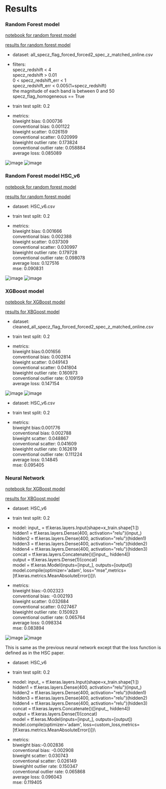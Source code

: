 # Results

### Random Forest model
[notebook for random forest model](../code/RF_big_data.ipynb)

[results for random forest model](../results/RF_results.csv)

- dataset: all_specz_flag_forced_forced2_spec_z_matched_online.csv

- filters: \
specz_redshift < 4\
specz_redshift > 0.01\
0 < specz_redshift_err < 1\
specz_redshift_err < 0.005(1+specz_redshift)\
the magnitude of each band is between 0 and 50\
specz_flag_homogeneous == True

- train test split: 0.2

- metrics:\
biweight bias: 0.000736\
conventional bias: 0.001122\
biweight scatter: 0.026159\
conventional scatter: 0.020999\
biweighht outlier rate: 0.173824\
conventional outlier rate: 0.058884\
average loss: 0.085089

![image](https://user-images.githubusercontent.com/46472635/127441624-27afadf9-99e6-493d-b49c-5e4c928979da.png)
![image](https://user-images.githubusercontent.com/46472635/127441739-b7670937-3b96-4d74-8e93-6250b00b6e7e.png)

### Random Forest model HSC_v6
[notebook for random forest model](../code/RF_big_data.ipynb)

[results for random forest model](../results/RF_results_v6.csv)

- dataset: HSC_v6.csv

- train test split: 0.2

- metrics:\
biweight bias: 0.001666\
conventional bias: 0.002388\
biweight scatter: 0.037309\
conventional scatter: 0.030997\
biweighht outlier rate: 0.179728\
conventional outlier rate: 0.098078\
average loss: 0.127516\
mse: 0.090831

![image](https://user-images.githubusercontent.com/46472635/128378345-5684c871-d426-4190-85e2-c8d161082b82.png)
![image](https://user-images.githubusercontent.com/46472635/128378443-a72490a6-d606-4b7e-9221-bd65b413a23b.png)


### XGBoost model
[notebook for XGBoost model](../code/Photo-Z%20Estimation%20in%20XGBoost.ipynb)


[results for XBGoost model](../results/XGBoost_results.csv)

- dataset: cleaned_all_specz_flag_forced_forced2_spec_z_matched_online.csv

- train test split: 0.2

- metrics:\
biweight bias:0.001656 	\
conventional bias: 0.002814\
biweight scatter: 0.049143\
conventional scatter: 0.041804\
biweighht outlier rate: 0.160973\
conventional outlier rate: 0.109159\
average loss: 0.147154

![image](https://user-images.githubusercontent.com/46472635/127443446-2525d095-3587-4425-98c8-0921b84aa7ad.png)
![image](https://user-images.githubusercontent.com/46472635/127443520-659ecdd5-b526-4ea8-a10c-0f7c0f4e7e50.png)


- dataset: HSC_v6.csv

- train test split: 0.2

- metrics:\
biweight bias:0.001776\
conventional bias: 0.002788\
biweight scatter: 0.048867\
conventional scatter: 0.041609\
biweighht outlier rate: 0.162619\
conventional outlier rate: 0.111224\
average loss: 0.14845\
mse: 0.095405


### Neural Network

[notebook for XGBoost model](../code/example_notebook_producing_nans.ipynb )


[results for XBGoost model](../results/NN_regression_results_v6.csv)

- dataset: HSC_v6

- train test split: 0.2

- model: input_ = tf.keras.layers.Input(shape=x_train.shape[1:])\
hidden1 = tf.keras.layers.Dense(400, activation="relu")(input_)\
hidden2 = tf.keras.layers.Dense(400, activation="relu")(hidden1)\
hidden3 = tf.keras.layers.Dense(400, activation="relu")(hidden2)\
hidden4 = tf.keras.layers.Dense(400, activation="relu")(hidden3)\
concat = tf.keras.layers.Concatenate()([input_, hidden4])\
output = tf.keras.layers.Dense(1)(concat)\
model = tf.keras.Model(inputs=[input_], outputs=[output])\
model.compile(optimizer='adam', loss="mse",metrics=[tf.keras.metrics.MeanAbsoluteError()])\


- metrics:\
biweight bias:-0.002323\
conventional bias: -0.002193\
biweight scatter: 0.032684\
conventional scatter: 0.027467\
biweighht outlier rate: 0.150923\
conventional outlier rate: 0.065764\
average loss: 0.098334\
mse: 0.083894

![image](https://user-images.githubusercontent.com/46472635/128579476-6161375d-63d1-4a6f-ab0a-f15c9dad2eba.png)
![image](https://user-images.githubusercontent.com/46472635/128579488-fdd896f3-598b-4591-bc72-6b12e32ea7b8.png)

This is same as the previous neural network except that the loss function is defined as in the HSC paper. 

- dataset: HSC_v6

- train test split: 0.2

- model: input_ = tf.keras.layers.Input(shape=x_train.shape[1:])\
hidden1 = tf.keras.layers.Dense(400, activation="relu")(input_)\
hidden2 = tf.keras.layers.Dense(400, activation="relu")(hidden1)\
hidden3 = tf.keras.layers.Dense(400, activation="relu")(hidden2)\
hidden4 = tf.keras.layers.Dense(400, activation="relu")(hidden3)\
concat = tf.keras.layers.Concatenate()([input_, hidden4])\
output = tf.keras.layers.Dense(1)(concat)\
model = tf.keras.Model(inputs=[input_], outputs=[output])\
model.compile(optimizer='adam', loss=custom_loss,metrics=[tf.keras.metrics.MeanAbsoluteError()])\


- metrics:\
biweight bias:-0.002836\
conventional bias: -0.002908\
biweight scatter: 0.030743\
conventional scatter: 0.026149\
biweighht outlier rate: 0.150347\
conventional outlier rate: 0.065868\
average loss: 0.096043\
mse: 0.119405
